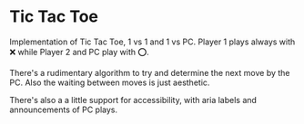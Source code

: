 # Tic Tac Toe

Implementation of Tic Tac Toe, 1 vs 1 and 1 vs PC.
Player 1 plays always with ❌ while Player 2 and PC play with ⭕.

There's a rudimentary algorithm to try and determine the next move by the PC.
Also the waiting between moves is just aesthetic.

There's also a a little support for accessibility, with aria labels
and announcements of PC plays.
